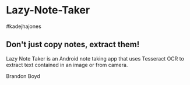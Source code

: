 # Lazy-Note-Taker
#kadejhajones
## Don't just copy notes, extract them!
Lazy Note Taker is an Android note taking app that uses Tesseract OCR to extract text contained in an image or from camera.

Brandon Boyd

